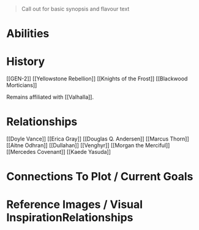 > Call out for basic synopsis and flavour text

# Abilities

# History
[[GEN-2]]
[[Yellowstone Rebellion]]
[[Knights of the Frost]]
[[Blackwood Morticians]]

Remains affiliated with [[Valhalla]].
# Relationships
[[Doyle Vance]]
[[Erica Gray]]
[[Douglas Q. Andersen]]
[[Marcus Thorn]]
[[Aitne Odhran]]
[[Dullahan]]
[[Venghyr]]
[[Morgan the Merciful]]
[[Mercedes Covenant]]
[[Kaede Yasuda]]
# Connections To Plot / Current Goals

# Reference Images / Visual InspirationRelationships